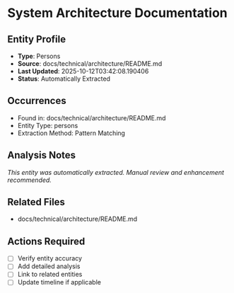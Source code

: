 # System Architecture Documentation

## Entity Profile
- **Type**: Persons
- **Source**: docs/technical/architecture/README.md
- **Last Updated**: 2025-10-12T03:42:08.190406
- **Status**: Automatically Extracted

## Occurrences
- Found in: docs/technical/architecture/README.md
- Entity Type: persons
- Extraction Method: Pattern Matching

## Analysis Notes
*This entity was automatically extracted. Manual review and enhancement recommended.*

## Related Files
- docs/technical/architecture/README.md

## Actions Required
- [ ] Verify entity accuracy
- [ ] Add detailed analysis
- [ ] Link to related entities
- [ ] Update timeline if applicable
